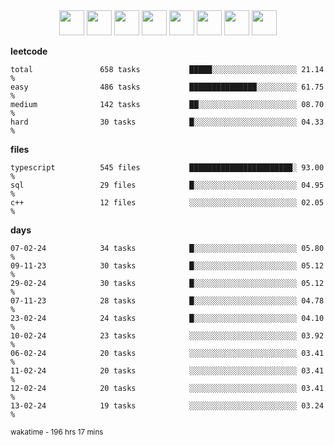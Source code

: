 <div align="center"><img src="https://assets.leetcode.com/static_assets/marketing/2024-100-lg.png" width="40" height="40"> <img src="https://assets.leetcode.com/static_assets/marketing/2024-50-lg.png" width="40" height="40"> <img src="https://assets.leetcode.com/static_assets/marketing/lg50.png" width="40" height="40"> <img src="https://leetcode.com/static/images/badges/dcc-2024-3.png" width="40" height="40"> <img src="https://leetcode.com/static/images/badges/dcc-2024-2.png" width="40" height="40"> <img src="https://leetcode.com/static/images/badges/dcc-2024-1.png" width="40" height="40"> <img src="https://leetcode.com/static/images/badges/dcc-2023-12.png" width="40" height="40"> <img src="https://leetcode.com/static/images/badges/dcc-2023-11.png" width="40" height="40"> </div>

**leetcode**
```text
total               658 tasks           █████░░░░░░░░░░░░░░░░░░░ 21.14 %             
easy                486 tasks           ███████████████░░░░░░░░░ 61.75 %             
medium              142 tasks           ██░░░░░░░░░░░░░░░░░░░░░░ 08.70 %             
hard                30 tasks            █░░░░░░░░░░░░░░░░░░░░░░░ 04.33 %             
```

**files**
```text
typescript          545 files           ███████████████████████░ 93.00 %             
sql                 29 files            █░░░░░░░░░░░░░░░░░░░░░░░ 04.95 %             
c++                 12 files            ░░░░░░░░░░░░░░░░░░░░░░░░ 02.05 %             
```

**days**
```text
07-02-24            34 tasks            █░░░░░░░░░░░░░░░░░░░░░░░ 05.80 %             
09-11-23            30 tasks            █░░░░░░░░░░░░░░░░░░░░░░░ 05.12 %             
29-02-24            30 tasks            █░░░░░░░░░░░░░░░░░░░░░░░ 05.12 %             
07-11-23            28 tasks            █░░░░░░░░░░░░░░░░░░░░░░░ 04.78 %             
23-02-24            24 tasks            █░░░░░░░░░░░░░░░░░░░░░░░ 04.10 %             
10-02-24            23 tasks            ░░░░░░░░░░░░░░░░░░░░░░░░ 03.92 %             
06-02-24            20 tasks            ░░░░░░░░░░░░░░░░░░░░░░░░ 03.41 %             
11-02-24            20 tasks            ░░░░░░░░░░░░░░░░░░░░░░░░ 03.41 %             
12-02-24            20 tasks            ░░░░░░░░░░░░░░░░░░░░░░░░ 03.41 %             
13-02-24            19 tasks            ░░░░░░░░░░░░░░░░░░░░░░░░ 03.24 %             
```

<sub>wakatime - 196 hrs 17 mins</sub>